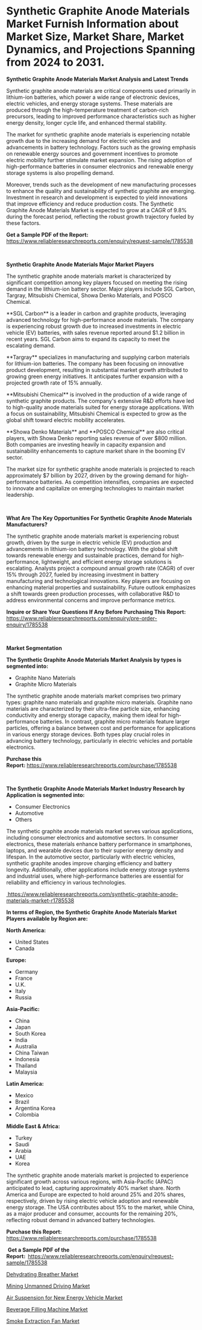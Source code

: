 <p><h1>Synthetic Graphite Anode Materials Market Furnish Information about Market Size, Market Share, Market Dynamics, and Projections Spanning from 2024 to 2031.</h1></p><p><strong>Synthetic Graphite Anode Materials Market Analysis and Latest Trends</strong></p>
<p><p>Synthetic graphite anode materials are critical components used primarily in lithium-ion batteries, which power a wide range of electronic devices, electric vehicles, and energy storage systems. These materials are produced through the high-temperature treatment of carbon-rich precursors, leading to improved performance characteristics such as higher energy density, longer cycle life, and enhanced thermal stability.</p><p>The market for synthetic graphite anode materials is experiencing notable growth due to the increasing demand for electric vehicles and advancements in battery technology. Factors such as the growing emphasis on renewable energy sources and government incentives to promote electric mobility further stimulate market expansion. The rising adoption of high-performance batteries in consumer electronics and renewable energy storage systems is also propelling demand.</p><p>Moreover, trends such as the development of new manufacturing processes to enhance the quality and sustainability of synthetic graphite are emerging. Investment in research and development is expected to yield innovations that improve efficiency and reduce production costs. The Synthetic Graphite Anode Materials Market is expected to grow at a CAGR of 9.8% during the forecast period, reflecting the robust growth trajectory fueled by these factors.</p></p>
<p><strong>Get a Sample PDF of the Report:&nbsp;</strong> <a href="https://www.reliableresearchreports.com/enquiry/request-sample/1785538?utm_campaign=83&utm_medium=2&utm_source=Github&utm_content=ia&utm_term=18122024&utm_id=synthetic-graphite-anode-materials">https://www.reliableresearchreports.com/enquiry/request-sample/1785538</a></p>
<p>&nbsp;</p>
<p><strong>Synthetic Graphite Anode Materials Major Market Players</strong></p>
<p><p>The synthetic graphite anode materials market is characterized by significant competition among key players focused on meeting the rising demand in the lithium-ion battery sector. Major players include SGL Carbon, Targray, Mitsubishi Chemical, Showa Denko Materials, and POSCO Chemical.</p><p>**SGL Carbon** is a leader in carbon and graphite products, leveraging advanced technology for high-performance anode materials. The company is experiencing robust growth due to increased investments in electric vehicle (EV) batteries, with sales revenue reported around $1.2 billion in recent years. SGL Carbon aims to expand its capacity to meet the escalating demand.</p><p>**Targray** specializes in manufacturing and supplying carbon materials for lithium-ion batteries. The company has been focusing on innovative product development, resulting in substantial market growth attributed to growing green energy initiatives. It anticipates further expansion with a projected growth rate of 15% annually.</p><p>**Mitsubishi Chemical** is involved in the production of a wide range of synthetic graphite products. The company's extensive R&D efforts have led to high-quality anode materials suited for energy storage applications. With a focus on sustainability, Mitsubishi Chemical is expected to grow as the global shift toward electric mobility accelerates.</p><p>**Showa Denko Materials** and **POSCO Chemical** are also critical players, with Showa Denko reporting sales revenue of over $800 million. Both companies are investing heavily in capacity expansion and sustainability enhancements to capture market share in the booming EV sector.</p><p>The market size for synthetic graphite anode materials is projected to reach approximately $7 billion by 2027, driven by the growing demand for high-performance batteries. As competition intensifies, companies are expected to innovate and capitalize on emerging technologies to maintain market leadership.</p></p>
<p>&nbsp;</p>
<p><strong>What Are The Key Opportunities For Synthetic Graphite Anode Materials Manufacturers?</strong></p>
<p><p>The synthetic graphite anode materials market is experiencing robust growth, driven by the surge in electric vehicle (EV) production and advancements in lithium-ion battery technology. With the global shift towards renewable energy and sustainable practices, demand for high-performance, lightweight, and efficient energy storage solutions is escalating. Analysts project a compound annual growth rate (CAGR) of over 15% through 2027, fueled by increasing investment in battery manufacturing and technological innovations. Key players are focusing on enhancing material properties and sustainability. Future outlook emphasizes a shift towards green production processes, with collaborative R&D to address environmental concerns and improve performance metrics.</p></p>
<p><strong>Inquire or Share Your Questions If Any Before Purchasing This Report:</strong> <a href="https://www.reliableresearchreports.com/enquiry/pre-order-enquiry/1785538?utm_campaign=83&utm_medium=2&utm_source=Github&utm_content=ia&utm_term=18122024&utm_id=synthetic-graphite-anode-materials">https://www.reliableresearchreports.com/enquiry/pre-order-enquiry/1785538</a></p>
<p>&nbsp;</p>
<p><strong>Market Segmentation</strong></p>
<p><strong>The Synthetic Graphite Anode Materials Market Analysis by types is segmented into:</strong></p>
<p><ul><li>Graphite Nano Materials</li><li>Graphite Micro Materials</li></ul></p>
<p><p>The synthetic graphite anode materials market comprises two primary types: graphite nano materials and graphite micro materials. Graphite nano materials are characterized by their ultra-fine particle size, enhancing conductivity and energy storage capacity, making them ideal for high-performance batteries. In contrast, graphite micro materials feature larger particles, offering a balance between cost and performance for applications in various energy storage devices. Both types play crucial roles in advancing battery technology, particularly in electric vehicles and portable electronics.</p></p>
<p><strong>Purchase this Report:&nbsp;</strong><a href="https://www.reliableresearchreports.com/purchase/1785538?utm_campaign=83&utm_medium=2&utm_source=Github&utm_content=ia&utm_term=18122024&utm_id=synthetic-graphite-anode-materials">https://www.reliableresearchreports.com/purchase/1785538</a></p>
<p>&nbsp;</p>
<p><strong>The Synthetic Graphite Anode Materials Market Industry Research by Application is segmented into:</strong></p>
<p><ul><li>Consumer Electronics</li><li>Automotive</li><li>Others</li></ul></p>
<p><p>The synthetic graphite anode materials market serves various applications, including consumer electronics and automotive sectors. In consumer electronics, these materials enhance battery performance in smartphones, laptops, and wearable devices due to their superior energy density and lifespan. In the automotive sector, particularly with electric vehicles, synthetic graphite anodes improve charging efficiency and battery longevity. Additionally, other applications include energy storage systems and industrial uses, where high-performance batteries are essential for reliability and efficiency in various technologies.</p></p>
<p><a href="https://www.reliableresearchreports.com/synthetic-graphite-anode-materials-market-r1785538?utm_campaign=83&utm_medium=2&utm_source=Github&utm_content=ia&utm_term=18122024&utm_id=synthetic-graphite-anode-materials">&nbsp;https://www.reliableresearchreports.com/synthetic-graphite-anode-materials-market-r1785538</a></p>
<p><strong>In terms of Region, the Synthetic Graphite Anode Materials Market Players available by Region are:</strong></p>
<p>
    <p> <strong> North America: </strong>
        <ul>
            <li>United States</li>
            <li>Canada</li>
        </ul>
        </p> 
    <p> <strong> Europe: </strong>
        <ul>
            <li>Germany</li>
            <li>France</li>
            <li>U.K.</li>
            <li>Italy</li>
            <li>Russia</li>
        </ul>
        </p> 
    <p> <strong> Asia-Pacific: </strong>
        <ul>
            <li>China</li>
            <li>Japan</li>
            <li>South Korea</li>
            <li>India</li>
            <li>Australia</li>
            <li>China Taiwan</li>
            <li>Indonesia</li>
            <li>Thailand</li>
            <li>Malaysia</li>
        </ul>
        </p> 
    <p> <strong> Latin America: </strong>
        <ul>
            <li>Mexico</li>
            <li>Brazil</li>
            <li>Argentina Korea</li>
            <li>Colombia</li>
        </ul>
        </p> 
    <p> <strong> Middle East & Africa: </strong>
        <ul>
            <li>Turkey</li>
            <li>Saudi</li>
            <li>Arabia</li>
            <li>UAE</li>
            <li>Korea</li>
        </ul>
    </p>
    </p>
<p><p>The synthetic graphite anode materials market is projected to experience significant growth across various regions, with Asia-Pacific (APAC) anticipated to lead, capturing approximately 40% market share. North America and Europe are expected to hold around 25% and 20% shares, respectively, driven by rising electric vehicle adoption and renewable energy storage. The USA contributes about 15% to the market, while China, as a major producer and consumer, accounts for the remaining 20%, reflecting robust demand in advanced battery technologies.</p></p>
<p><strong>Purchase this Report: </strong><a href="https://www.reliableresearchreports.com/purchase/1785538?utm_campaign=83&utm_medium=2&utm_source=Github&utm_content=ia&utm_term=18122024&utm_id=synthetic-graphite-anode-materials">https://www.reliableresearchreports.com/purchase/1785538</a></p>
<p>&nbsp;<strong>Get a Sample PDF of the Report:&nbsp;&nbsp;</strong><a href="https://www.reliableresearchreports.com/enquiry/request-sample/1785538?utm_campaign=83&utm_medium=2&utm_source=Github&utm_content=ia&utm_term=18122024&utm_id=synthetic-graphite-anode-materials">https://www.reliableresearchreports.com/enquiry/request-sample/1785538</a></p>
<p><strong></strong></p>
<p><p><a href="https://www.linkedin.com/pulse/dehydrating-breather-market-forecasted-types-applications-gojwf?utm_campaign=83&utm_medium=2&utm_source=Github&utm_content=ia&utm_term=18122024&utm_id=synthetic-graphite-anode-materials">Dehydrating Breather Market</a></p><p><a href="https://github.com/dringals/Market-Research-Report-List-6/blob/main/mining-unmanned-driving-market.md?utm_campaign=83&utm_medium=2&utm_source=Github&utm_content=ia&utm_term=18122024&utm_id=synthetic-graphite-anode-materials">Mining Unmanned Driving Market</a></p><p><a href="https://github.com/mharielmesa/Market-Research-Report-List-5/blob/main/air-suspension-for-new-energy-vehicle-market.md?utm_campaign=83&utm_medium=2&utm_source=Github&utm_content=ia&utm_term=18122024&utm_id=synthetic-graphite-anode-materials">Air Suspension for New Energy Vehicle Market</a></p><p><a href="https://www.linkedin.com/pulse/comprehensive-overview-beverage-filling-machine-market-pt3gf?utm_campaign=83&utm_medium=2&utm_source=Github&utm_content=ia&utm_term=18122024&utm_id=synthetic-graphite-anode-materials">Beverage Filling Machine Market</a></p><p><a href="https://www.linkedin.com/pulse/smoke-extraction-fan-market-size-cagr-8-forecast-highlighting-ulurf?utm_campaign=83&utm_medium=2&utm_source=Github&utm_content=ia&utm_term=18122024&utm_id=synthetic-graphite-anode-materials">Smoke Extraction Fan Market</a></p></p>